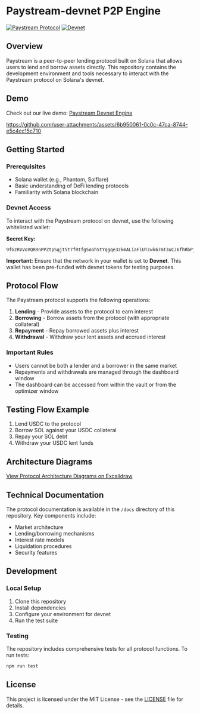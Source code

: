 # Paystream-devnet P2P Engine

[![Paystream Protocol](https://img.shields.io/badge/Paystream-Protocol-blue)](https://testnet.paystream.finance/optimizers/marginfi)
[![Devnet](https://img.shields.io/badge/Network-Devnet-orange)](https://solana.com/)

## Overview

Paystream is a peer-to-peer lending protocol built on Solana that allows users to lend and borrow assets directly. This repository contains the development environment and tools necessary to interact with the Paystream protocol on Solana's devnet.




## Demo

Check out our live demo: [Paystream Devnet Engine](https://testnet.paystream.finance/optimizers/marginfi)

https://github.com/user-attachments/assets/6b950061-0c0c-47ca-8744-e5c4cc15c710

## Getting Started

### Prerequisites

- Solana wallet (e.g., Phantom, Solflare)
- Basic understanding of DeFi lending protocols
- Familiarity with Solana blockchain

### Devnet Access

To interact with the Paystream protocol on devnet, use the following whitelisted wallet:

**Secret Key:**
```
9fGzRVVoVQRRnPPZtpSqjt5t7fRtfg5ooh5tYqgqe3zkmALiaFiUTcwk67mT3uCJ6fhRbPjXmTuSmX8SpkKP7N7
```

**Important:** Ensure that the network in your wallet is set to **Devnet**. This wallet has been pre-funded with devnet tokens for testing purposes.

## Protocol Flow

The Paystream protocol supports the following operations:

1. **Lending** - Provide assets to the protocol to earn interest
2. **Borrowing** - Borrow assets from the protocol (with appropriate collateral)
3. **Repayment** - Repay borrowed assets plus interest
4. **Withdrawal** - Withdraw your lent assets and accrued interest

### Important Rules

- Users cannot be both a lender and a borrower in the same market
- Repayments and withdrawals are managed through the dashboard window
- The dashboard can be accessed from within the vault or from the optimizer window

## Testing Flow Example

1. Lend USDC to the protocol
2. Borrow SOL against your USDC collateral
3. Repay your SOL debt
4. Withdraw your USDC lent funds

## Architecture Diagrams

[View Protocol Architecture Diagrams on Excalidraw](https://excalidraw.com/)

## Technical Documentation

The protocol documentation is available in the `/docs` directory of this repository. Key components include:

- Market architecture
- Lending/borrowing mechanisms
- Interest rate models
- Liquidation procedures
- Security features

## Development

### Local Setup

1. Clone this repository
2. Install dependencies
3. Configure your environment for devnet
4. Run the test suite

### Testing

The repository includes comprehensive tests for all protocol functions. To run tests:

```bash
npm run test
```



## License

This project is licensed under the MIT License - see the [LICENSE](https://github.com/PaystreamFinance/paystream-t3/blob/main/License.md) file for details.
